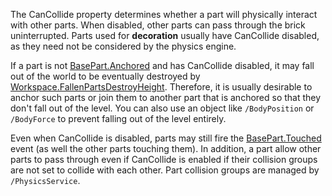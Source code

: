 The CanCollide property determines whether a part will physically interact with other parts. When disabled, other parts can pass through the brick uninterrupted. Parts used for **decoration** usually have CanCollide disabled, as they need not be considered by the physics engine.

If a part is not [BasePart.Anchored](https://developer.roblox.com/en-us/api-reference/property/BasePart/Anchored) and has CanCollide disabled, it may fall out of the world to be eventually destroyed by [Workspace.FallenPartsDestroyHeight](https://developer.roblox.com/en-us/api-reference/property/Workspace/FallenPartsDestroyHeight). Therefore, it is usually desirable to anchor such parts or join them to another part that is anchored so that they don't fall out of the level. You can also use an object like `/BodyPosition` or `/BodyForce` to prevent falling out of the level entirely.

Even when CanCollide is disabled, parts may still fire the [BasePart.Touched](https://developer.roblox.com/en-us/api-reference/event/BasePart/Touched) event (as well the other parts touching them). In addition, a part allow other parts to pass through even if CanCollide is enabled if their collision groups are not set to collide with each other. Part collision groups are managed by `/PhysicsService`.